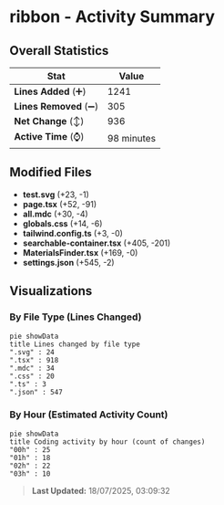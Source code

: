# ribbon - Activity Summary 

## Overall Statistics

| Stat                   | Value                                                             |
| ---------------------- | ----------------------------------------------------------------- |
| **Lines Added** (➕)   | 1241                                          |
| **Lines Removed** (➖) | 305                                        |
| **Net Change** (↕)    | 936                |
| **Active Time** (⌚)   | 98 minutes |


## Modified Files
- **test.svg** (+23, -1)
- **page.tsx** (+52, -91)
- **all.mdc** (+30, -4)
- **globals.css** (+14, -6)
- **tailwind.config.ts** (+3, -0)
- **searchable-container.tsx** (+405, -201)
- **MaterialsFinder.tsx** (+169, -0)
- **settings.json** (+545, -2)

## Visualizations

### By File Type (Lines Changed)

```mermaid
pie showData
title Lines changed by file type
".svg" : 24
".tsx" : 918
".mdc" : 34
".css" : 20
".ts" : 3
".json" : 547
```

### By Hour (Estimated Activity Count)

```mermaid
pie showData
title Coding activity by hour (count of changes)
"00h" : 25
"01h" : 18
"02h" : 22
"03h" : 10
```


> **Last Updated:** 18/07/2025, 03:09:32